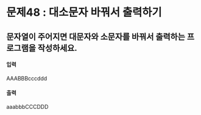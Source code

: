 # 문제48 : 대소문자 바꿔서 출력하기
## 문자열이 주어지면 대문자와 소문자를 바꿔서 출력하는 프로그램을 작성하세요.

#### 입력
AAABBBcccddd
#### 출력
aaabbbCCCDDD